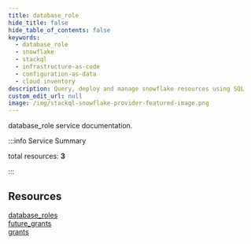 ```yaml
---
title: database_role
hide_title: false
hide_table_of_contents: false
keywords:
  - database_role
  - snowflake
  - stackql
  - infrastructure-as-code
  - configuration-as-data
  - cloud inventory
description: Query, deploy and manage snowflake resources using SQL
custom_edit_url: null
image: /img/stackql-snowflake-provider-featured-image.png
---
```


database_role service documentation.

:::info Service Summary

<div class="row">
<div class="providerDocColumn">
<span>total resources:&nbsp;<b>3</b></span><br />
</div>
</div>

:::

## Resources
<div class="row">
<div class="providerDocColumn">
<a href="/database_role/database_roles/">database_roles</a><br />
<a href="/database_role/future_grants/">future_grants</a>
</div>
<div class="providerDocColumn">
<a href="/database_role/grants/">grants</a>
</div>
</div>